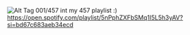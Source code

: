 ![Alt Tag](https://i.imgur.com/2v0800U.png)
001/457 int
my 457 playlist :) https://open.spotify.com/playlist/5nPphZXFbSMq1I5L5h3yAV?si=bd67c683aeb34ecd
